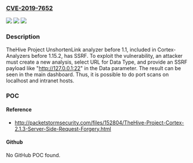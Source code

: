 ### [CVE-2019-7652](https://cve.mitre.org/cgi-bin/cvename.cgi?name=CVE-2019-7652)
![](https://img.shields.io/static/v1?label=Product&message=n%2Fa&color=blue)
![](https://img.shields.io/static/v1?label=Version&message=n%2Fa&color=blue)
![](https://img.shields.io/static/v1?label=Vulnerability&message=n%2Fa&color=brighgreen)

### Description

TheHive Project UnshortenLink analyzer before 1.1, included in Cortex-Analyzers before 1.15.2, has SSRF. To exploit the vulnerability, an attacker must create a new analysis, select URL for Data Type, and provide an SSRF payload like "http://127.0.0.1:22" in the Data parameter. The result can be seen in the main dashboard. Thus, it is possible to do port scans on localhost and intranet hosts.

### POC

#### Reference
- http://packetstormsecurity.com/files/152804/TheHive-Project-Cortex-2.1.3-Server-Side-Request-Forgery.html

#### Github
No GitHub POC found.

